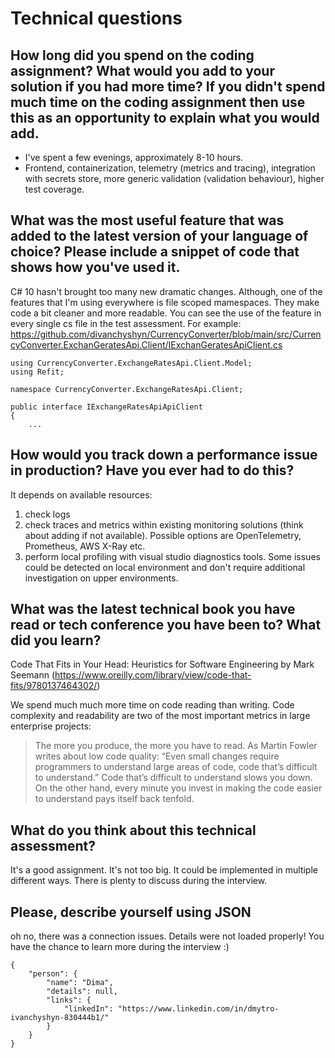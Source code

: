 # Technical questions

## How long did you spend on the coding assignment? What would you add to your solution if you had more time? If you didn't spend much time on the coding assignment then use this as an opportunity to explain what you would add.

* I've spent a few evenings, approximately 8-10 hours. 
* Frontend, containerization, telemetry (metrics and tracing), integration with secrets store, more generic validation (validation behaviour), higher test coverage.

## What was the most useful feature that was added to the latest version of your language of choice? Please include a snippet of code that shows how you've used it.

C# 10 hasn't brought too many new dramatic changes. Although, one of the features that I'm using everywhere is file scoped mamespaces. They make code a bit cleaner and more readable. You can see the use of the feature in every single cs file in the test assessment. For example: 
https://github.com/divanchyshyn/CurrencyConverter/blob/main/src/CurrencyConverter.ExchanGeratesApi.Client/IExchanGeratesApiClient.cs
```
using CurrencyConverter.ExchangeRatesApi.Client.Model;
using Refit;

namespace CurrencyConverter.ExchangeRatesApi.Client;

public interface IExchangeRatesApiApiClient
{
    ...
```

## How would you track down a performance issue in production? Have you ever had to do this?

  It depends on available resources:
  1. check logs
  2. check traces and metrics within existing monitoring solutions (think about adding if not available). Possible options are OpenTelemetry, Prometheus, AWS X-Ray etc.
  3. perform local profiling with visual studio diagnostics tools. Some issues could be detected on local environment and don't require additional investigation on upper environments. 

## What was the latest technical book you have read or tech conference you have been to? What did you learn?

Code That Fits in Your Head: Heuristics for Software Engineering by Mark Seemann (https://www.oreilly.com/library/view/code-that-fits/9780137464302/)

We spend much much more time on code reading than writing. Code complexity and readability are two of the most important metrics in large enterprise projects:

> The more you produce, the more you have to read. As Martin Fowler writes about low code quality: “Even small changes require programmers to understand large areas of code, code that’s difficult to understand.” Code that’s difficult to understand slows you down. On the other hand, every minute you invest in making the code easier to understand pays itself back tenfold.

## What do you think about this technical assessment?

It's a good assignment. It's not too big. It could be implemented in multiple different ways. There is plenty to discuss during the interview. 

## Please, describe yourself using JSON

oh no, there was a connection issues. Details were not loaded properly! You have the chance to learn more during the interview :) 
```
{
	"person": {
		"name": "Dima",
		"details": null,
		"links": {
			"linkedIn": "https://www.linkedin.com/in/dmytro-ivanchyshyn-830444b1/"
		}
	}
}
```